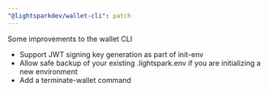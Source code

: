```yaml
---
"@lightsparkdev/wallet-cli": patch
---
```


Some improvements to the wallet CLI

- Support JWT signing key generation as part of init-env
- Allow safe backup of your existing .lightspark.env if you are initializing a new environment
- Add a terminate-wallet command
